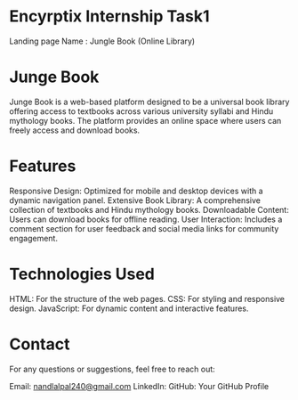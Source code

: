 # Encyrptix Internship Task1
Landing page
Name : Jungle Book (Online Library)
# Junge Book
Junge Book is a web-based platform designed to be a universal book library offering access to textbooks across various university syllabi and Hindu mythology books. The platform provides an online space where users can freely access and download books.
<br>
# Features
Responsive Design: Optimized for mobile and desktop devices with a dynamic navigation panel.
Extensive Book Library: A comprehensive collection of textbooks and Hindu mythology books.
Downloadable Content: Users can download books for offline reading.
User Interaction: Includes a comment section for user feedback and social media links for community engagement.
<br>
# Technologies Used
HTML: For the structure of the web pages.
CSS: For styling and responsive design.
JavaScript: For dynamic content and interactive features.
<br>
# Contact
For any questions or suggestions, feel free to reach out:

Email: nandlalpal240@gmail.com
LinkedIn: 
GitHub: Your GitHub Profile
